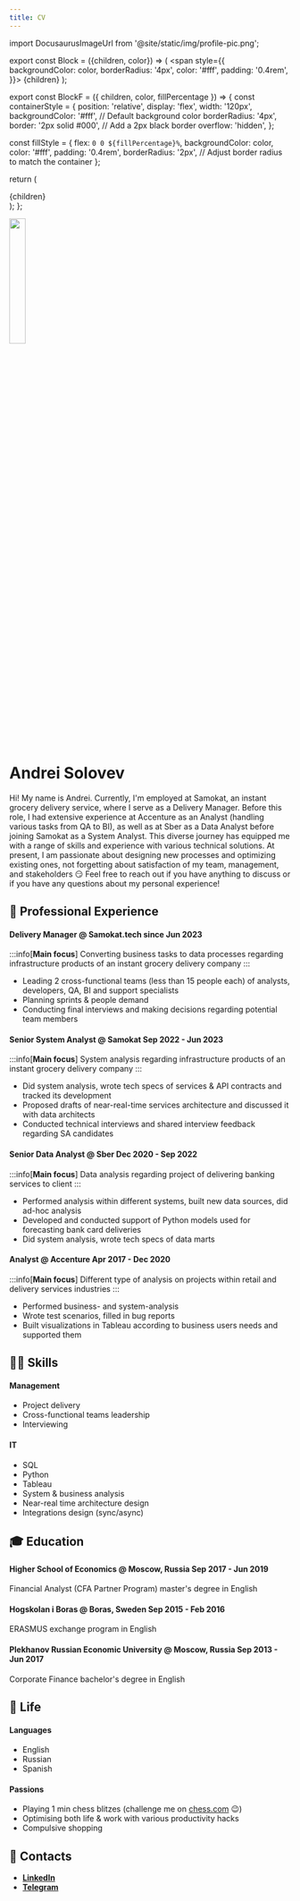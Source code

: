 ```yaml
---
title: CV
---
```


import DocusaurusImageUrl from '@site/static/img/profile-pic.png';

export const Block = ({children, color}) => (
  <span
    style={{
      backgroundColor: color,
      borderRadius: '4px',
      color: '#fff',
      padding: '0.4rem',
    }}>
    {children}
  </span>
);

export const BlockF = ({ children, color, fillPercentage }) => {
  const containerStyle = {
    position: 'relative',
    display: 'flex',
    width: '120px',
    backgroundColor: '#fff', // Default background color
    borderRadius: '4px',
    border: '2px solid #000', // Add a 2px black border
    overflow: 'hidden',
  };

  const fillStyle = {
    flex: `0 0 ${fillPercentage}%`,
    backgroundColor: color,
    color: '#fff',
    padding: '0.4rem',
    borderRadius: '2px', // Adjust border radius to match the container
  };

  return (
    <div style={containerStyle}>
      <div style={fillStyle}>{children}</div>
    </div>
  );
};

<img src={DocusaurusImageUrl} width="24%" />

# Andrei Solovev

Hi! My name is Andrei. Currently, I'm employed at Samokat, an instant grocery delivery service, where I serve as a Delivery Manager. Before this role, I had extensive experience at Accenture as an Analyst (handling various tasks from QA to BI), as well as at Sber as a Data Analyst before joining Samokat as a System Analyst. This diverse journey has equipped me with a range of skills and experience with various technical solutions. At present, I am passionate about designing new processes and optimizing existing ones, not forgetting about satisfaction of my team, management, and stakeholders 😏 Feel free to reach out if you have anything to discuss or if you have any questions about my personal experience!

## 💼 Professional Experience 

#### Delivery Manager @ Samokat.tech <Block color = "#1E1E1E">since Jun 2023</Block>

:::info[**Main focus**]
Converting business tasks to data processes regarding infrastructure products of an instant grocery delivery company
:::

* Leading 2 cross-functional teams (less than 15 people each) of analysts, developers, QA, BI and support specialists
* Planning sprints & people demand
* Conducting final interviews and making decisions regarding potential team members

#### Senior System Analyst @ Samokat <Block color = "#1E1E1E">Sep 2022 - Jun 2023</Block>

:::info[**Main focus**]
System analysis regarding infrastructure products of an instant grocery delivery company
:::

* Did system analysis, wrote tech specs of services & API contracts and tracked its development
* Proposed drafts of near-real-time services architecture and discussed it with data architects
* Conducted technical interviews and shared interview feedback regarding SA candidates

#### Senior Data Analyst @ Sber <Block color = "#1E1E1E">Dec 2020 - Sep 2022</Block>

:::info[**Main focus**]
Data analysis regarding project of delivering banking services to client
:::

* Performed analysis within different systems, built new data sources, did ad-hoc analysis
* Developed and conducted support of Python models used for forecasting bank card deliveries
* Did system analysis, wrote tech specs of data marts

#### Analyst @ Accenture <Block color = "#1E1E1E">Apr 2017 - Dec 2020</Block>

:::info[**Main focus**]
Different type of analysis on projects within retail and delivery services industries
:::

* Performed business- and system-analysis
* Wrote test scenarios, filled in bug reports
* Built visualizations in Tableau according to business users needs and supported them

## 🥷🏼 Skills

#### Management

* Project delivery
* Cross-functional teams leadership
* Interviewing

#### IT
* SQL
* Python
* Tableau
* System & business analysis
* Near-real time architecture design
* Integrations design (sync/async)

## 🎓 Education

#### Higher School of Economics @ Moscow, Russia <Block color = "#1E1E1E">Sep 2017 - Jun 2019</Block>
Financial Analyst (CFA Partner Program) master's degree in English

#### Hogskolan i Boras @ Boras, Sweden <Block color = "#1E1E1E">Sep 2015 - Feb 2016</Block>
ERASMUS exchange program in English

#### Plekhanov Russian Economic University @ Moscow, Russia <Block color = "#1E1E1E">Sep 2013 - Jun 2017</Block>
Corporate Finance bachelor's degree in English

## 🪩 Life

#### Languages
* English <BlockF color="#EB4863" fillPercentage={90}></BlockF>
* Russian <BlockF color="#EB4863" fillPercentage={100}></BlockF>
* Spanish <BlockF color="#EB4863" fillPercentage={10}></BlockF>

#### Passions
* Playing 1 min chess blitzes (challenge me on [chess.com](https://www.chess.com/member/s0l0vy3v) 😉)
* Optimising both life & work with various productivity hacks
* Compulsive shopping

## 📮 Contacts

- **[LinkedIn](https://www.linkedin.com/in/andreisolovev)**
- **[Telegram](https://t.me/andreisolovyev)**